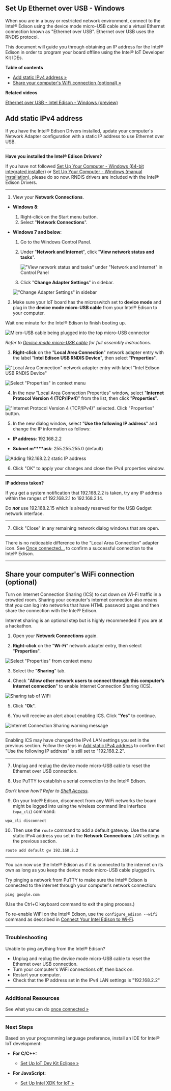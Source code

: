 ## Set Up Ethernet over USB - Windows

When you are in a busy or restricted network environment, connect to the Intel® Edison using the device mode micro-USB cable and a virtual Ethernet connection known as "Ethernet over USB". Ethernet over USB uses the RNDIS protocol.

This document will guide you through obtaining an IP address for the Intel® Edison in order to program your board offline using the Intel® IoT Developer Kit IDEs.


**Table of contents**

* [Add static IPv4 address »](#add-static-ipv4-address)
* [Share your computer's WiFi connection (optional) »](#share-your-computers-wifi-connection-optional)


**Related videos**

[Ethernet over USB - Intel Edison - Windows (preview)](https://drive.google.com/open?id=0B2ywC78pxngCUWJxZXJiYngycU0&authuser=0)


## Add static IPv4 address

If you have the Intel® Edison Drivers installed, update your computer's Network Adapter configuration with a static IP address to use Ethernet over USB.

---

**Have you installed the Intel® Edison Drivers?**

If you have not followed [Set Up Your Computer - Windows (64-bit integrated installer)](/computer_setup/windows/64bit_integrated_installer.md) or [Set Up Your Computer - Windows (manual installation)](/computer_setup/windows/manual_installation.md), please do so now. RNDIS drivers are included with the Intel® Edison Drivers.

---

1. View your **Network Connections**.

  * **Windows 8**: 
    1. Right-click on the Start menu button.
    2. Select "**Network Connections**".

  * **Windows 7 and below**: 
    1. Go to the Windows Control Panel. 
    2. Under "**Network and Internet**", click "**View network status and tasks**".

       !["View network status and tasks" under "Network and Internet" in Control Panel](images_windows/control_panel-view_network_status_and_tasks.png)

    3. Click "**Change Adapter Settings**" in sidebar.

      !["Change Adapter Settings" in sidebar](images_windows/control_panel-chanage_adpater_settings.png)

2. Make sure your IoT board has the microswitch set to **device mode** and plug in the **device mode micro-USB cable** from your Intel® Edison to your computer. 

  Wait one minute for the Intel® Edison to finish booting up.

  ![Micro-USB cable being plugged into the top micro-USB connector](/assembly/arduino_expansion_board/images/device_mode-usb_cable-before_after.png)

  _Refer to [Device mode micro-USB cable](/assembly/arduino_expansion_board/details-device_mode_cable.md) for full assembly instructions._

3. **Right-click** on the "**Local Area Connection**" network adapter entry with the label "**Intel Edison USB RNDIS Device**", then select "**Properties**".

  !["Local Area Connection" network adapter entry with label "Intel Edison USB RNDIS Device"](images_windows/control_panel-lan_adapter.png)

  ![Select "Properties" in context menu](images_windows/control_panel-context_menu-properties.png)

4. In the new "Local Area Connection Properties" window, select "**Internet Protocol Version 4 (TCP/IPv4)**" from the list, then click "**Properties**".

  !["Internet Protocol Version 4 (TCP/IPv4)" selected. Click "Properties" button.](images_windows/lan_properties-ipv4-properties_button.png)

5. In the new dialog window, select "**Use the following IP address**" and change the IP information as follows:

  * **IP address**: 192.168.2.2

  * **Subnet m****ask**: 255.255.255.0 (default)

  ![Adding 192.168.2.2 static IP address](images_windows/ipv4_properties-add_static_ip.png)

6. Click "OK" to apply your changes and close the IPv4 properties window. 

  ---

  **IP address taken?**

  If you get a system notification that 192.168.2.2 is taken, try any IP address within the ranges of 192.168.2.1 to 192.168.2.14. 

  Do ***not*** use 192.168.2.15 which is already reserved for the USB Gadget network interface.

  ---

7. Click "Close" in any remaining network dialog windows that are open.

---

There is no noticeable difference to the "Local Area Connection" adapter icon. See [Once connected...](once_connected.md) to confirm a successful connection to the Intel® Edison.

---

## Share your computer's WiFi connection (optional)

Turn on Internet Connection Sharing (ICS) to cut down on Wi-Fi traffic in a crowded room. Sharing your computer's internet connection also means that you can log into networks that have HTML password pages and then share the connection with the Intel® Edison.

Internet sharing is an optional step but is highly recommended if you are at a hackathon.

1. Open your **Network Connections** again.

2. **Right-click** on the "**Wi-Fi**" network adapter entry, then select "**Properties**".

  ![Select "Properties" from context menu](images_windows/control_panel-wifi_adapter-properties.png)

3. Select the "**Sharing**" tab. 

4. Check "**Allow other network users to connect through this computer’s Internet connection**" to enable Internet Connection Sharing (ICS).

  ![Sharing tab of WiFi](images_windows/wifi_properties-sharing_tab.png)

5. Click "**Ok**". 

6. You will receive an alert about enabling ICS. Click "**Yes**" to continue.

  ![Internet Connection Sharing warning message](images_windows/ics-warning_message.png)

---

Enabling ICS may have changed the IPv4 LAN settings you set in the previous section. Follow the steps in [Add static IPv4 address](#add-static-ipv4-address) to confirm that "Use the following IP address" is still set to "192.168.2.2".

---

7. Unplug and replug the device mode micro-USB cable to reset the Ethernet over USB connection.

8. Use PuTTY to establish a serial connection to the Intel® Edison.
  
  _Don't know how? Refer to [Shell Access](/shell_access/windows/serial_connection.md)._

9. On your Intel® Edison, disconnect from any WiFi networks the board might be logged into using the wireless command line interface (`wpa_cli`) command:

  ```
  wpa_cli disconnect
  ```

10. Then use the `route` command to add a default gateway. Use the same static IPv4 address you set in the **Network Connections** LAN settings in the previous section.

  ```
  route add default gw 192.168.2.2
  ```
  
---

You can now use the Intel® Edison as if it is connected to the internet on its own as long as you keep the device mode micro-USB cable plugged in.

Try pinging a network from PuTTY to make sure the Intel® Edison is connected to the internet through your computer's network connection:

```
ping google.com
```

(Use the Ctrl+C keyboard command to exit the ping process.)

To re-enable WiFi on the Intel® Edison, use the `configure_edison --wifi` command as described in [Connect Your Intel Edison to Wi-Fi](/connectivity/wifi/connect.md).

---

### Troubleshooting 

Unable to ping anything from the Intel® Edison?

* Unplug and replug the device mode micro-USB cable to reset the Ethernet over USB connection.
* Turn your computer's WiFi connections off, then back on.
* Restart your computer.
* Check that the IP address set in the IPv4 LAN settings is "192.168.2.2"

---

### Additional Resources

See what you can do [once connected »](once_connected.md)

---

### Next Steps

Based on your programming language preference, install an IDE for Intel® IoT development:

* **For C/C++:**
  * [Set Up IoT Dev Kit Eclipse »](/ide_setup-eclipse/setup.md)

* **For JavaScript:**
  * [Set Up Intel XDK for IoT »](/ide_setup-xdk/setup.md)


